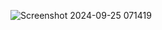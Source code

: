 ![Screenshot 2024-09-25 071419](https://github.com/user-attachments/assets/206d55a9-7163-48e2-a3a2-8739d8a82017)
